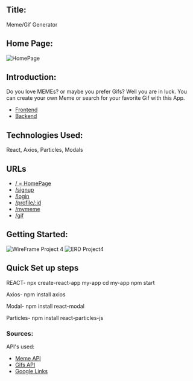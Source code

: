 ## Title:
Meme/Gif Generator

## Home Page:
![HomePage](https://user-images.githubusercontent.com/62125512/125878485-bf2fe620-3089-45fc-91d1-8a15ae0a505c.PNG)

## Introduction:
Do you love MEMEs? or maybe you prefer Gifs? Well you are in luck. You can create your own Meme or search for your favorite Gif with this App. 
* [Frontend](https://github.com/jchristensen3/meme_frontend)
* [Backend](https://github.com/jchristensen3/meme-now)

## Technologies Used:
  React,
  Axios,
  Particles,
  Modals
  
  
## URLs
* [/ = HomePage](http://localhost:3000/)
* [/signup](http://localhost:3000/signup)
* [/login](http://localhost:3000/login)
* [/profile/:id](http://localhost:3000/profile/7)
* [/mymeme](http://localhost:3000/mymeme)
* [/gif](http://localhost:3000/gif)

## Getting Started:
![WireFrame Project 4](https://user-images.githubusercontent.com/62125512/125875548-dce3e52e-42e5-4a40-b1fe-a88f025d774f.png)
![ERD Project4](https://user-images.githubusercontent.com/62125512/125875554-409488d1-d3fe-4b6b-9de8-474593fbc1ac.png)

## Quick Set up steps

REACT-
npx create-react-app my-app
cd my-app
npm start

Axios-
npm install axios

Modal-
npm install react-modal

Particles-
npm install react-particles-js



### Sources: 
API's used:<br>
 * [Meme API](https://api.imgflip.com/get_memes)
 * [Gifs API](http://api.giphy.com/v1/gifs/search)
 * [Google Links](https://github.com/jchristensen3/meme_frontend/files/6827154/Project4.Sources.txt)

